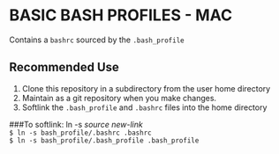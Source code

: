 # BASIC BASH PROFILES - MAC

Contains a `bashrc` sourced by the `.bash_profile`

## Recommended Use
1. Clone this repository in a subdirectory from the user home directory 
2. Maintain as a git repository when you make changes.  
3. Softlink the `.bash_profile` and `.bashrc` files into the home directory

###To softlink:
ln -s *source* *new-link*  
`$ ln -s bash_profile/.bashrc .bashrc`  
`$ ln -s bash_profile/.bash_profile .bash_profile`  

